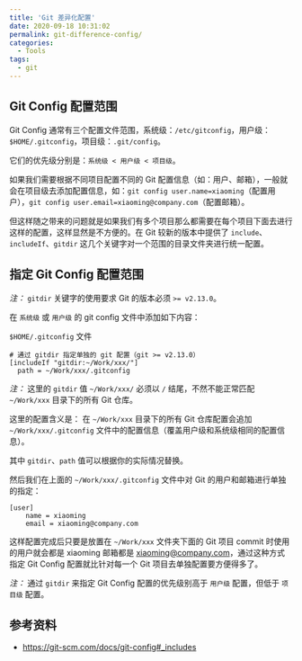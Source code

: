 ```yaml
---
title: 'Git 差异化配置'
date: 2020-09-18 10:31:02
permalink: git-difference-config/
categories:
  - Tools
tags:
  - git
---
```


## Git Config 配置范围

Git Config 通常有三个配置文件范围，系统级：`/etc/gitconfig`，用户级：`$HOME/.gitconfig`，项目级：`.git/config`。

它们的优先级分别是：`系统级 < 用户级 < 项目级`。

如果我们需要根据不同项目配置不同的 Git 配置信息（如：用户、邮箱），一般就会在项目级去添加配置信息，如：`git config user.name=xiaoming`（配置用户），`git config user.email=xiaoming@company.com`（配置邮箱）。

但这样随之带来的问题就是如果我们有多个项目那么都需要在每个项目下面去进行这样的配置，这样显然是不方便的。在 Git 较新的版本中提供了 `include`、`includeIf`、`gitdir` 这几个关键字对一个范围的目录文件夹进行统一配置。

## 指定 Git Config 配置范围

_注：_ `gitdir` 关键字的使用要求 Git 的版本必须 `>= v2.13.0`。

<!-- more -->

在 `系统级` 或 `用户级` 的 git config 文件中添加如下内容：

`$HOME/.gitconfig` 文件

```
# 通过 gitdir 指定单独的 git 配置（git >= v2.13.0）
[includeIf "gitdir:~/Work/xxx/"]
  path = ~/Work/xxx/.gitconfig
```

_注：_ 这里的 `gitdir` 值 `~/Work/xxx/` 必须以 `/` 结尾，不然不能正常匹配 `~/Work/xxx` 目录下的所有 Git 仓库。

这里的配置含义是： 在 `~/Work/xxx` 目录下的所有 Git 仓库配置会追加 `~/Work/xxx/.gitconfig` 文件中的配置信息（覆盖用户级和系统级相同的配置信息）。

其中 `gitdir`、`path` 值可以根据你的实际情况替换。

然后我们在上面的 `~/Work/xxx/.gitconfig` 文件中对 Git 的用户和邮箱进行单独的指定：

```
[user]
    name = xiaoming
    email = xiaoming@company.com
```

这样配置完成后只要是放置在 `~/Work/xxx` 文件夹下面的 Git 项目 commit 时使用的用户就会都是 xiaoming 邮箱都是 xiaoming@company.com，通过这种方式指定 Git Config 配置就比针对每一个 Git 项目去单独配置要方便得多了。

_注：_ 通过 `gitdir` 来指定 Git Config 配置的优先级别高于 `用户级` 配置，但低于 `项目级` 配置。

## 参考资料
- https://git-scm.com/docs/git-config#_includes
